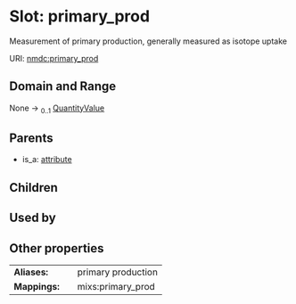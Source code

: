 
# Slot: primary_prod


Measurement of primary production, generally measured as isotope uptake

URI: [nmdc:primary_prod](https://microbiomedata/meta/primary_prod)


## Domain and Range

None &#8594;  <sub>0..1</sub> [QuantityValue](QuantityValue.md)

## Parents

 *  is_a: [attribute](attribute.md)

## Children


## Used by


## Other properties

|  |  |  |
| --- | --- | --- |
| **Aliases:** | | primary production |
| **Mappings:** | | mixs:primary_prod |

